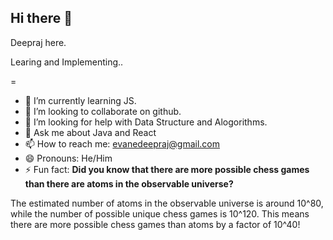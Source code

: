 ## Hi there 👋

Deepraj here.

Learing and Implementing..

=
- 🌱 I’m currently learning JS.
- 👯 I’m looking to collaborate on github.
- 🤔 I’m looking for help with Data Structure and Alogorithms.
- 💬 Ask me about Java and React
- 📫 How to reach me: evanedeepraj@gmail.com
- 😄 Pronouns: He/Him
- ⚡ Fun fact:
 **Did you know that there are more possible chess games than there are atoms in the observable universe?**

The estimated number of atoms in the observable universe is around 10^80, while the number of possible unique chess games is 10^120. This means there are more possible chess games than atoms by a factor of 10^40!

<!--
**d9eepr/d9eepr** is a ✨ _special_ ✨ repository because its `README.md` (this file) appears on your GitHub profile.

Here are some ideas to get you started:

- 🔭 I’m currently working on ...
- 🌱 I’m currently learning ...
- 👯 I’m looking to collaborate on ...
- 🤔 I’m looking for help with ...
- 💬 Ask me about ...
- 📫 How to reach me: ...
- 😄 Pronouns: ...
- ⚡ Fun fact: ...
-->

